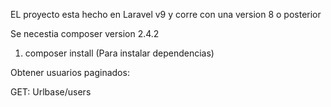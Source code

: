 EL proyecto esta hecho en Laravel v9 y corre con una version 8 o posterior

Se necestia composer version 2.4.2

1. composer install (Para instalar dependencias)


Obtener usuarios paginados: 

GET: Urlbase/users
